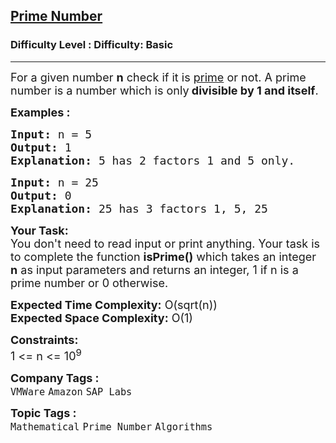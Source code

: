 <h2><a href="https://www.geeksforgeeks.org/problems/prime-number2314/1?itm_source=geeksforgeeks&itm_medium=article&itm_campaign=practice_card">Prime Number</a></h2><h3>Difficulty Level : Difficulty: Basic</h3><hr><div class="problems_problem_content__Xm_eO"><p><span style="font-size: 18px;">For a given number <strong>n</strong> check if it is <a href="https://www.geeksforgeeks.org/prime-numbers/">prime</a> or not. A prime number is a number which is only<strong> divisible by 1 and itself</strong>.</span></p>
<p><span style="font-size: 18px;"><strong>Examples :<br></strong></span></p>
<pre><span style="font-size: 18px;"><strong>Input: </strong>n = 5
<strong>Output: </strong>1
<strong>Explanation: </strong>5 has 2 factors 1 and 5 only.</span></pre>
<pre><span style="font-size: 18px;"><strong>Input: </strong>n = 25
<strong>Output: </strong>0
<strong>Explanation: </strong>25 has 3 factors 1, 5, 25</span></pre>
<p><span style="font-size: 18px;"><strong>Your Task:</strong><br>You don't need to read input or print anything. Your task is to complete the function <strong>isPrime()</strong>&nbsp;which takes&nbsp;an integer <strong>n</strong> as input parameters and returns an integer, 1 if n is a prime number or 0 otherwise.</span></p>
<p><span style="font-size: 18px;"><strong>Expected Time Complexity:</strong> O(sqrt(n))<br><strong>Expected Space Complexity:</strong> O(1)</span></p>
<p><span style="font-size: 18px;"><strong>Constraints:</strong><br>1 &lt;= n &lt;= 10<sup>9</sup></span></p></div><p><span style=font-size:18px><strong>Company Tags : </strong><br><code>VMWare</code>&nbsp;<code>Amazon</code>&nbsp;<code>SAP Labs</code>&nbsp;<br><p><span style=font-size:18px><strong>Topic Tags : </strong><br><code>Mathematical</code>&nbsp;<code>Prime Number</code>&nbsp;<code>Algorithms</code>&nbsp;